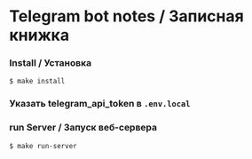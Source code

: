 # Telegram bot notes / Записная книжка

### Install / Установка
```shell
$ make install
```

### Указать telegram_api_token в `.env.local`

### run Server / Запуск веб-сервера
```shell
$ make run-server
```